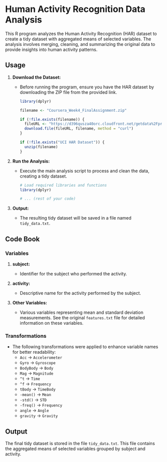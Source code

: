 # Human Activity Recognition Data Analysis

This R program analyzes the Human Activity Recognition (HAR) dataset to create a tidy dataset with aggregated means of selected variables. The analysis involves merging, cleaning, and summarizing the original data to provide insights into human activity patterns.

## Usage

1. **Download the Dataset:**

   - Before running the program, ensure you have the HAR dataset by downloading the ZIP file from the provided link.

     ```R
     library(dplyr)

     filename <- "Coursera_Week4_FinalAssignment.zip"

     if (!file.exists(filename)) {
       fileURL <- "https://d396qusza40orc.cloudfront.net/getdata%2Fprojectfiles%2FUCI%20HAR%20Dataset.zip"
       download.file(fileURL, filename, method = "curl")
     }

     if (!file.exists("UCI HAR Dataset")) {
       unzip(filename)
     }
     ```

2. **Run the Analysis:**

   - Execute the main analysis script to process and clean the data, creating a tidy dataset.

     ```R
     # Load required libraries and functions
     library(dplyr)

     # ... (rest of your code)
     ```

3. **Output:**
   - The resulting tidy dataset will be saved in a file named `tidy_data.txt`.

## Code Book

### Variables

1. **subject:**

   - Identifier for the subject who performed the activity.

2. **activity:**

   - Descriptive name for the activity performed by the subject.

3. **Other Variables:**
   - Various variables representing mean and standard deviation measurements. See the original `features.txt` file for detailed information on these variables.

### Transformations

- The following transformations were applied to enhance variable names for better readability:
  - `Acc` → `Accelerometer`
  - `Gyro` → `Gyroscope`
  - `BodyBody` → `Body`
  - `Mag` → `Magnitude`
  - `^t` → `Time`
  - `^f` → `Frequency`
  - `tBody` → `TimeBody`
  - `-mean()` → `Mean`
  - `-std()` → `STD`
  - `-freq()` → `Frequency`
  - `angle` → `Angle`
  - `gravity` → `Gravity`

## Output

The final tidy dataset is stored in the file `tidy_data.txt`. This file contains the aggregated means of selected variables grouped by subject and activity.
